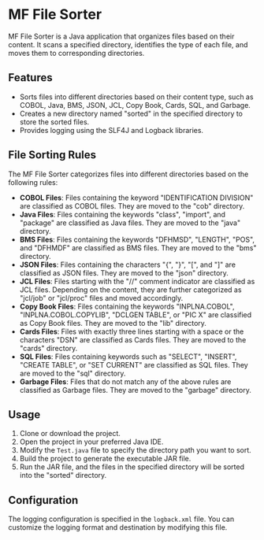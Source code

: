 # MF File Sorter

MF File Sorter is a Java application that organizes files based on their content. It scans a specified directory, identifies the type of each file, and moves them to corresponding directories.


## Features

- Sorts files into different directories based on their content type, such as COBOL, Java, BMS, JSON, JCL, Copy Book, Cards, SQL, and Garbage.
- Creates a new directory named "sorted" in the specified directory to store the sorted files.
- Provides logging using the SLF4J and Logback libraries.


## File Sorting Rules

The MF File Sorter categorizes files into different directories based on the following rules:

- **COBOL Files**: Files containing the keyword "IDENTIFICATION DIVISION" are classified as COBOL files. They are moved to the "cob" directory.
- **Java Files**: Files containing the keywords "class", "import", and "package" are classified as Java files. They are moved to the "java" directory.
- **BMS Files**: Files containing the keywords "DFHMSD", "LENGTH", "POS", and "DFHMDF" are classified as BMS files. They are moved to the "bms" directory.
- **JSON Files**: Files containing the characters "{", "}", "[", and "]" are classified as JSON files. They are moved to the "json" directory.
- **JCL Files**: Files starting with the "//" comment indicator are classified as JCL files. Depending on the content, they are further categorized as "jcl/job" or "jcl/proc" files and moved accordingly.
- **Copy Book Files**: Files containing the keywords "INPLNA.COBOL", "INPLNA.COBOL.COPYLIB", "DCLGEN TABLE", or "PIC X" are classified as Copy Book files. They are moved to the "lib" directory.
- **Cards Files**: Files with exactly three lines starting with a space or the characters "DSN" are classified as Cards files. They are moved to the "cards" directory.
- **SQL Files**: Files containing keywords such as "SELECT", "INSERT", "CREATE TABLE", or "SET CURRENT" are classified as SQL files. They are moved to the "sql" directory.
- **Garbage Files**: Files that do not match any of the above rules are classified as Garbage files. They are moved to the "garbage" directory.


## Usage

1. Clone or download the project.
2. Open the project in your preferred Java IDE.
3. Modify the `Test.java` file to specify the directory path you want to sort.
4. Build the project to generate the executable JAR file.
5. Run the JAR file, and the files in the specified directory will be sorted into the "sorted" directory.


## Configuration

The logging configuration is specified in the `logback.xml` file. You can customize the logging format and destination by modifying this file.




